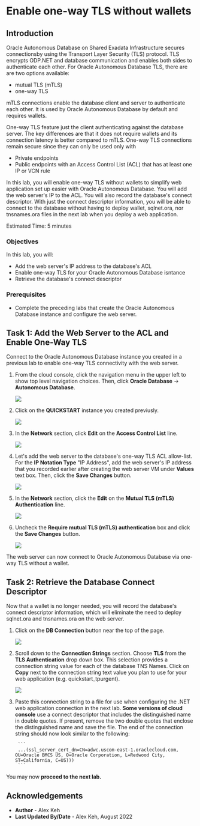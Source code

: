# Enable one-way TLS without wallets

## Introduction

Oracle Autonomous Database on Shared Exadata Infrastructure secures connectionsby using the Transport Layer Security (TLS) protocol. TLS encrypts ODP.NET and database communication and enables both sides to authenticate each other. For Oracle Autonomous Database TLS, there are are two options available:
- mutual TLS (mTLS)
- one-way TLS

mTLS connections enable the database client and server to authenticate each other. It is used by Oracle Autonomous Database by default and requires wallets.

One-way TLS feature just the client authenticating against the database server. The key differences are that it does not require wallets and its connection latency is better compared to mTLS. One-way TLS connections remain secure since they can only be used only with
- Private endpoints
- Public endpoints with an Access Control List (ACL) that has at least one IP or VCN rule

In this lab, you will enable one-way TLS without wallets to simplify web application set up easier with Oracle Autonomous Database. You will add the web server's IP to the ACL. You will also record the database's connect descriptor. With just the connect descriptor information, you will be able to connect to the database without having to deploy wallet, sqlnet.ora, nor tnsnames.ora files in the next lab when you deploy a web application.

Estimated Time: 5 minutes

### Objectives
In this lab, you will:
- Add the web server's IP address to the database's ACL
- Enable one-way TLS for your Oracle Autonomous Database isntance
- Retrieve the database's connect descriptor

### Prerequisites

* Complete the preceding labs that create the Oracle Autonomous Database instance and configure the web server.

## Task 1: Add the Web Server to the ACL and Enable One-Way TLS

Connect to the Oracle Autonomous Database instance you created in a previous lab to enable one-way TLS connectivity with the web server.

1. From the cloud console, click the navigation menu in the upper left to show top level navigation choices. Then, click **Oracle Database** -> **Autonomous Database**.

    ![](./images/database-adb.png " ")

2. Click on the **QUICKSTART** instance you created previusly.

    ![](./images/click-adb.png " ")

3.  In the **Network** section, click **Edit** on the **Access Control List** line.

    ![](./images/click-adb-network.png " ")

4.  Let's add the web server to the database's one-way TLS ACL allow-list. For the **IP Notation Type** "IP Address", add the web server's IP address that you recorded earlier after creating the web server VM under **Values** text box. Then, click the **Save Changes** button.

    ![](./images/add-ip.png " ")

5. In the **Network** section, click the **Edit** on the **Mutual TLS (mTLS) Authentication** line.

    ![](./images/click-adb-network.png " ")

6.  Uncheck the **Require mutual TLS (mTLS) authentication** box and click the **Save Changes** button.

    ![](./images/uncheck-mtls.png " ")

The web server can now connect to Oracle Autonomous Database via one-way TLS without a wallet.

## Task 2: Retrieve the Database Connect Descriptor

Now that a wallet is no longer needed, you will record the database's connect descriptor information, which will eliminate the need to deploy sqlnet.ora and tnsnames.ora on the web server.

1. Click on the **DB Connection** button near the top of the page.

    ![](./images/click-db-connection.png " ")

2. Scroll down to the **Connection Strings** section. Choose **TLS** from the **TLS Authentication** drop down box. This selection provides a connection string value for each of the database TNS Names. Click on **Copy** next to the connection string text value you plan to use for your web application (e.g. quickstart_tpurgent).

    ![](./images/connection-strings.png " ")

3. Paste this connection string to a file for use when configuring the .NET web application connection in the next lab. **Some versions of cloud console** use a connect descriptor that includes the distinguished name in double quotes. If present, remove the two double quotes that enclose the distinguished name and save the file. The end of the connection string should now look similar to the following:

        ```
        ...(ssl_server_cert_dn=CN=adwc.uscom-east-1.oraclecloud.com, OU=Oracle BMCS US, O=Oracle Corporation, L=Redwood City, ST=California, C=US)))
        ``` 

You may now **proceed to the next lab.**

## Acknowledgements

- **Author** - Alex Keh 
- **Last Updated By/Date** - Alex Keh, August 2022